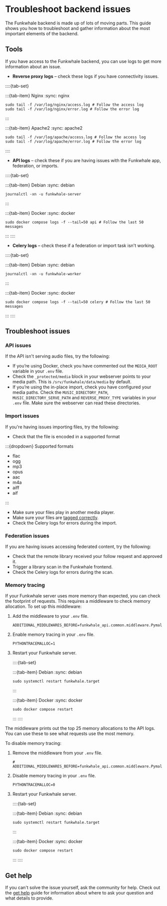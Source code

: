 # Troubleshoot backend issues

The Funkwhale backend is made up of lots of moving parts. This guide shows you how to troubleshoot and gather information about the most important elements of the backend.

## Tools

If you have access to the Funkwhale backend, you can use logs to get more information about an issue.

- **Reverse proxy logs** – check these logs if you have connectivity issues.

::::{tab-set}

:::{tab-item} Nginx
:sync: nginx

```{code-block} sh
sudo tail -f /var/log/nginx/access.log # Follow the access log
sudo tail -f /var/log/nginx/error.log # Follow the error log
```

:::

:::{tab-item} Apache2
:sync: apache2

```{code-block} sh
sudo tail -f /var/log/apache/access.log # Follow the access log
sudo tail -f /var/log/apache/error.log # Follow the error log
```

::::

- **API logs** – check these if you are having issues with the Funkwhale app, federation, or imports.

::::{tab-set}

:::{tab-item} Debian
:sync: debian

```{code-block} sh
journalctl -xn -u funkwhale-server
```

:::

:::{tab-item} Docker
:sync: docker

```{code-block} sh
sudo docker compose logs -f --tail=50 api # Follow the last 50 messages
```

:::
::::

- **Celery logs** – check these if a federation or import task isn't working.

::::{tab-set}

:::{tab-item} Debian
:sync: debian

```{code-block} sh
journalctl -xn -u funkwhale-worker
```

:::

:::{tab-item} Docker
:sync: docker

```{code-block} sh
sudo docker compose logs -f --tail=50 celery # Follow the last 50 messages
```

:::
::::

## Troubleshoot issues

### API issues

If the API isn't serving audio files, try the following:

- If you’re using Docker, check you have commented out the `MEDIA_ROOT` variable in your `.env` file.
- Check the `_protected/media` block in your webserver points to your media path. This is `/srv/funkwhale/data/media` by default.
- If you’re using the in-place import, check you have configured your media paths. Check the `MUSIC_DIRECTORY_PATH`, `MUSIC_DIRECTORY_SERVE_PATH` and `REVERSE_PROXY_TYPE` variables in your `.env` file. Make sure the webserver can read these directories.

### Import issues

If you're having issues importing files, try the following:

- Check that the file is encoded in a supported format

:::{dropdown} Supported formats

- flac
- ogg
- mp3
- opus
- aac
- m4a
- aiff
- aif

:::

- Make sure your files play in another media player.
- Make sure your files are [tagged correctly](../../user/libraries/content/tag.md).
- Check the Celery logs for errors during the import.

### Federation issues

If you are having issues accessing federated content, try the following:

- Check that the remote library received your follow request and approved it.
- Trigger a library scan in the Funkwhale frontend.
- Check the Celery logs for errors during the scan.

### Memory tracing

If your Funkwhale server uses more memory than expected, you can check the footprint of requests. This requires a middleware to check memory allocation. To set up this middleware:

1. Add the middleware to your `.env` file.

   ```{code-block} text
   ADDITIONAL_MIDDLEWARES_BEFORE=funkwhale_api.common.middleware.PymallocMiddleware
   ```

2. Enable memory tracing in your `.env` file.

   ```{code-block} text
   PYTHONTRACEMALLOC=1
   ```

3. Restart your Funkwhale server.

   ::::{tab-set}

   :::{tab-item} Debian
   :sync: debian

   ```{code-block} sh
   sudo systemctl restart funkwhale.target
   ```

   :::

   :::{tab-item} Docker
   :sync: docker

   ```{code-block} sh
   sudo docker compose restart
   ```

   :::
   ::::

The middleware prints out the top 25 memory allocations to the API logs. You can use these to see what requests use the most memory.

To disable memory tracing:

1. Remove the middleware from your `.env` file.

   ```{code-block} text
   # ADDITIONAL_MIDDLEWARES_BEFORE=funkwhale_api.common.middleware.PymallocMiddleware
   ```

2. Disable memory tracing in your `.env` file.

   ```{code-block} text
   PYTHONTRACEMALLOC=0
   ```

3. Restart your Funkwhale server.

   ::::{tab-set}

   :::{tab-item} Debian
   :sync: debian

   ```{code-block} sh
   sudo systemctl restart funkwhale.target
   ```

   :::

   :::{tab-item} Docker
   :sync: docker

   ```{code-block} sh
   sudo docker compose restart
   ```

   :::
   ::::

## Get help

If you can't solve the issue yourself, ask the community for help. Check out the [get help](get_help.md) guide for information about where to ask your question and what details to provide.
